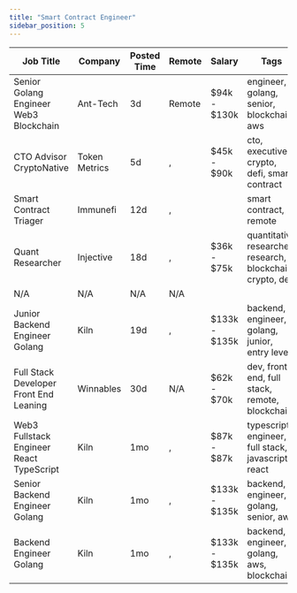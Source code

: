 ```yaml
---
title: "Smart Contract Engineer"
sidebar_position: 5
---
```


| Job Title | Company | Posted Time | Remote | Salary | Tags | Apply Link |
|-----------|---------|-------------|--------|--------|------|------------|
| Senior Golang Engineer Web3 Blockchain | Ant-Tech | 3d | Remote | $94k - $130k | engineer, golang, senior, blockchain, aws | [Apply](https://web3.career/senior-golang-engineer-web3-blockchain-ant-tech/137826) |
| CTO Advisor CryptoNative | Token Metrics | 5d | , | $45k - $90k | cto, executive, crypto, defi, smart contract | [Apply](https://web3.career/cto-advisor-crypto-native-tokenmetrics/137691) |
| Smart Contract Triager | Immunefi | 12d | , |  | smart contract, remote | [Apply](https://web3.career/smart-contract-triager-immunefi/35470) |
| Quant Researcher | Injective | 18d | , | $36k - $75k | quantitative researcher, research, blockchain, crypto, defi | [Apply](https://web3.career/quant-researcher-injective/129448) |
| N/A | N/A | N/A | N/A |  |  | [Apply](https://web3.career/metana) |
| Junior Backend Engineer Golang | Kiln | 19d | , | $133k - $135k | backend, engineer, golang, junior, entry level | [Apply](https://web3.career/junior-backend-engineer-golang-kiln/127797) |
| Full Stack Developer Front End Leaning | Winnables | 30d | N/A | $62k - $70k | dev, front end, full stack, remote, blockchain | [Apply](https://web3.career/full-stack-developer-front-end-leaning-winnables/105877) |
| Web3 Fullstack Engineer React TypeScript | Kiln | 1mo | , | $87k - $87k | typescript, engineer, full stack, javascript, react | [Apply](https://web3.career/web3-fullstack-engineer-react-typescript-kiln/115829) |
| Senior Backend Engineer Golang | Kiln | 1mo | , | $133k - $135k | backend, engineer, golang, senior, aws | [Apply](https://web3.career/senior-backend-engineer-golang-kiln/115827) |
| Backend Engineer Golang | Kiln | 1mo | , | $133k - $135k | backend, engineer, golang, aws, blockchain | [Apply](https://web3.career/backend-engineer-golang-kiln/115826) |
